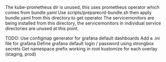 The kube-prometheus dir is unused, this uses prometheus operator which comes from bundle.yaml
Use scripts/preparecrd-bundle.sh then apply bundle.yaml from this directory to get operator
The servicemonitors are being installed from this directory, the servicemonitors in individual
service directories are unused at this point.

TODO:
Use configmap generator for grafana default dashboards
Add a .ini file for grafana
Define grafana default login / password using strongbox secrets
Get namespace prefix working in root kustomize for each overlay (staging, prod)
